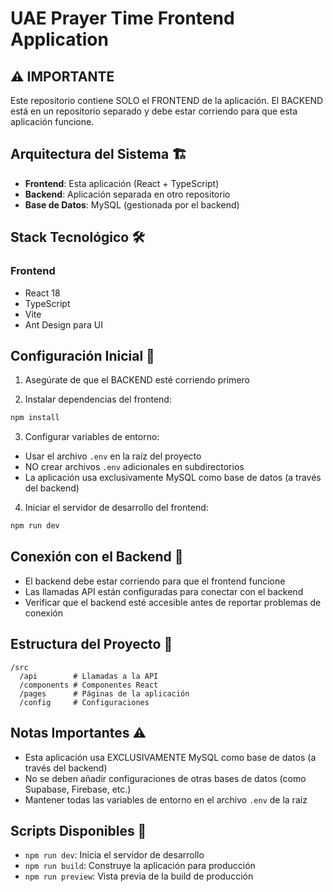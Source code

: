 # UAE Prayer Time Frontend Application

## ⚠️ IMPORTANTE
Este repositorio contiene SOLO el FRONTEND de la aplicación. 
El BACKEND está en un repositorio separado y debe estar corriendo para que esta aplicación funcione.

## Arquitectura del Sistema 🏗️
- **Frontend**: Esta aplicación (React + TypeScript)
- **Backend**: Aplicación separada en otro repositorio
- **Base de Datos**: MySQL (gestionada por el backend)

## Stack Tecnológico 🛠️

### Frontend
- React 18
- TypeScript
- Vite
- Ant Design para UI

## Configuración Inicial 🚀

1. Asegúrate de que el BACKEND esté corriendo primero

2. Instalar dependencias del frontend:
```bash
npm install
```

3. Configurar variables de entorno:
- Usar el archivo `.env` en la raíz del proyecto
- NO crear archivos `.env` adicionales en subdirectorios
- La aplicación usa exclusivamente MySQL como base de datos (a través del backend)

4. Iniciar el servidor de desarrollo del frontend:
```bash
npm run dev
```

## Conexión con el Backend 🔌
- El backend debe estar corriendo para que el frontend funcione
- Las llamadas API están configuradas para conectar con el backend
- Verificar que el backend esté accesible antes de reportar problemas de conexión

## Estructura del Proyecto 📁
```
/src
  /api        # Llamadas a la API
  /components # Componentes React
  /pages      # Páginas de la aplicación
  /config     # Configuraciones
```

## Notas Importantes ⚠️
- Esta aplicación usa EXCLUSIVAMENTE MySQL como base de datos (a través del backend)
- No se deben añadir configuraciones de otras bases de datos (como Supabase, Firebase, etc.)
- Mantener todas las variables de entorno en el archivo `.env` de la raíz

## Scripts Disponibles 📜
- `npm run dev`: Inicia el servidor de desarrollo
- `npm run build`: Construye la aplicación para producción
- `npm run preview`: Vista previa de la build de producción
